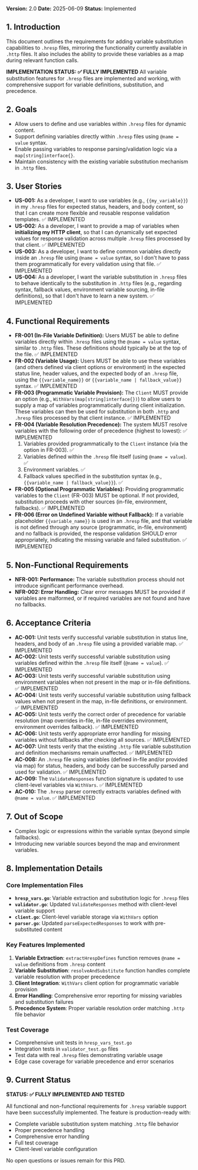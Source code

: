 **Version:** 2.0
**Date:** 2025-06-09
**Status:** Implemented

## 1. Introduction

This document outlines the requirements for adding variable substitution capabilities to `.hresp` files, mirroring the functionality currently available in `.http` files. It also includes the ability to provide these variables as a map during relevant function calls.

**IMPLEMENTATION STATUS: ✅ FULLY IMPLEMENTED**
All variable substitution features for `.hresp` files are implemented and working, with comprehensive support for variable definitions, substitution, and precedence.

## 2. Goals

*   Allow users to define and use variables within `.hresp` files for dynamic content.
*   Support defining variables directly within `.hresp` files using `@name = value` syntax.
*   Enable passing variables to response parsing/validation logic via a `map[string]interface{}`.
*   Maintain consistency with the existing variable substitution mechanism in `.http` files.

## 3. User Stories

*   **US-001:** As a developer, I want to use variables (e.g., `{{my_variable}}`) in my `.hresp` files for expected status, headers, and body content, so that I can create more flexible and reusable response validation templates. ✅ IMPLEMENTED
*   **US-002:** As a developer, I want to provide a map of variables when **initializing my HTTP client**, so that I can dynamically set expected values for response validation across multiple `.hresp` files processed by that client. ✅ IMPLEMENTED
*   **US-003:** As a developer, I want to define common variables directly inside an `.hresp` file using `@name = value` syntax, so I don't have to pass them programmatically for every validation using that file. ✅ IMPLEMENTED
*   **US-004:** As a developer, I want the variable substitution in `.hresp` files to behave identically to the substitution in `.http` files (e.g., regarding syntax, fallback values, environment variable sourcing, in-file definitions), so that I don't have to learn a new system. ✅ IMPLEMENTED

## 4. Functional Requirements

*   **FR-001 (In-File Variable Definition):** Users MUST be able to define variables directly within `.hresp` files using the `@name = value` syntax, similar to `.http` files. These definitions should typically be at the top of the file. ✅ IMPLEMENTED
*   **FR-002 (Variable Usage):** Users MUST be able to use these variables (and others defined via client options or environment) in the expected status line, header values, and the expected body of an `.hresp` file, using the `{{variable_name}}` or `{{variable_name | fallback_value}}` syntax. ✅ IMPLEMENTED
*   **FR-003 (Programmatic Variable Provision):** The `Client` MUST provide an option (e.g., `WithVars(map[string]interface{})`) to allow users to supply a map of variables programmatically during client initialization. These variables can then be used for substitution in both `.http` and `.hresp` files processed by that client instance. ✅ IMPLEMENTED
*   **FR-004 (Variable Resolution Precedence):** The system MUST resolve variables with the following order of precedence (highest to lowest): ✅ IMPLEMENTED
    1.  Variables provided programmatically to the `Client` instance (via the option in FR-003). ✅
    2.  Variables defined within the `.hresp` file itself (using `@name = value`). ✅
    3.  Environment variables. ✅
    4.  Fallback values specified in the substitution syntax (e.g., `{{variable_name | fallback_value}}`). ✅
*   **FR-005 (Optional Programmatic Variables):** Providing programmatic variables to the `Client` (FR-003) MUST be optional. If not provided, substitution proceeds with other sources (in-file, environment, fallbacks). ✅ IMPLEMENTED
*   **FR-006 (Error on Undefined Variable without Fallback):** If a variable placeholder `{{variable_name}}` is used in an `.hresp` file, and that variable is not defined through any source (programmatic, in-file, environment) and no fallback is provided, the response validation SHOULD error appropriately, indicating the missing variable and failed substitution. ✅ IMPLEMENTED

## 5. Non-Functional Requirements

*   **NFR-001: Performance:** The variable substitution process should not introduce significant performance overhead.
*   **NFR-002: Error Handling:** Clear error messages MUST be provided if variables are malformed, or if required variables are not found and have no fallbacks.

## 6. Acceptance Criteria

*   **AC-001:** Unit tests verify successful variable substitution in status line, headers, and body of an `.hresp` file using a provided variable map. ✅ IMPLEMENTED
*   **AC-002:** Unit tests verify successful variable substitution using variables defined within the `.hresp` file itself (`@name = value`). ✅ IMPLEMENTED
*   **AC-003:** Unit tests verify successful variable substitution using environment variables when not present in the map or in-file definitions. ✅ IMPLEMENTED
*   **AC-004:** Unit tests verify successful variable substitution using fallback values when not present in the map, in-file definitions, or environment. ✅ IMPLEMENTED
*   **AC-005:** Unit tests verify the correct order of precedence for variable resolution (map overrides in-file, in-file overrides environment, environment overrides fallback). ✅ IMPLEMENTED
*   **AC-006:** Unit tests verify appropriate error handling for missing variables without fallbacks after checking all sources. ✅ IMPLEMENTED
*   **AC-007:** Unit tests verify that the existing `.http` file variable substitution and definition mechanisms remain unaffected. ✅ IMPLEMENTED
*   **AC-008:** An `.hresp` file using variables (defined in-file and/or provided via map) for status, headers, and body can be successfully parsed and used for validation. ✅ IMPLEMENTED
*   **AC-009:** The `ValidateResponses` function signature is updated to use client-level variables via `WithVars`. ✅ IMPLEMENTED
*   **AC-010:** The `.hresp` parser correctly extracts variables defined with `@name = value`. ✅ IMPLEMENTED

## 7. Out of Scope

*   Complex logic or expressions within the variable syntax (beyond simple fallbacks).
*   Introducing new variable sources beyond the map and environment variables.

## 8. Implementation Details

### Core Implementation Files
- **`hresp_vars.go`**: Variable extraction and substitution logic for `.hresp` files
- **`validator.go`**: Updated `ValidateResponses` method with client-level variable support
- **`client.go`**: Client-level variable storage via `WithVars` option
- **`parser.go`**: Updated `parseExpectedResponses` to work with pre-substituted content

### Key Features Implemented
1. **Variable Extraction**: `extractHrespDefines` function removes `@name = value` definitions from `.hresp` content
2. **Variable Substitution**: `resolveAndSubstitute` function handles complete variable resolution with proper precedence
3. **Client Integration**: `WithVars` client option for programmatic variable provision
4. **Error Handling**: Comprehensive error reporting for missing variables and substitution failures
5. **Precedence System**: Proper variable resolution order matching `.http` file behavior

### Test Coverage
- Comprehensive unit tests in `hresp_vars_test.go`
- Integration tests in `validator_test.go` files
- Test data with real `.hresp` files demonstrating variable usage
- Edge case coverage for variable precedence and error scenarios

## 9. Current Status

**STATUS: ✅ FULLY IMPLEMENTED AND TESTED**

All functional and non-functional requirements for `.hresp` variable support have been successfully implemented. The feature is production-ready with:

- Complete variable substitution system matching `.http` file behavior
- Proper precedence handling
- Comprehensive error handling
- Full test coverage
- Client-level variable configuration

No open questions or issues remain for this PRD. 
